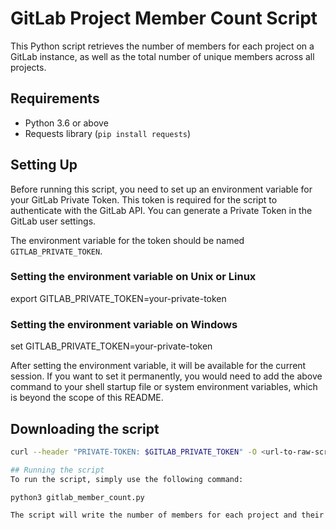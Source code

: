 # GitLab Project Member Count Script

This Python script retrieves the number of members for each project on a GitLab instance, as well as the total number of unique members across all projects. 

## Requirements
- Python 3.6 or above
- Requests library (`pip install requests`)

## Setting Up
Before running this script, you need to set up an environment variable for your GitLab Private Token. This token is required for the script to authenticate with the GitLab API. You can generate a Private Token in the GitLab user settings.

The environment variable for the token should be named `GITLAB_PRIVATE_TOKEN`.

### Setting the environment variable on Unix or Linux

export GITLAB_PRIVATE_TOKEN=your-private-token

### Setting the environment variable on Windows

set GITLAB_PRIVATE_TOKEN=your-private-token

After setting the environment variable, it will be available for the current session. If you want to set it permanently, you would need to add the above command to your shell startup file or system environment variables, which is beyond the scope of this README.

## Downloading the script

```bash
curl --header "PRIVATE-TOKEN: $GITLAB_PRIVATE_TOKEN" -O <url-to-raw-script>

## Running the script
To run the script, simply use the following command:

python3 gitlab_member_count.py

The script will write the number of members for each project and their Git URLs to a text file named `project_id_members.txt`. The file will be saved in the same directory where the script is run.


